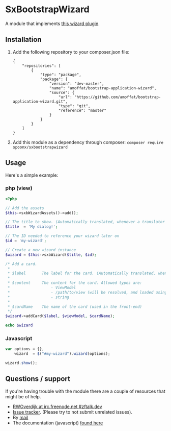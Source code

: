 # SxBootstrapWizard
A module that implements [this wizard plugin](https://github.com/amoffat/bootstrap-application-wizard).

Installation
------------
1. Add the following repository to your composer.json file:

    ```
    {
        "repositories": [
            {
                "type": "package",
                "package": {
                    "version": "dev-master",
                    "name": "amoffat/bootstrap-application-wizard",
                    "source": {
                        "url": "https://github.com/amoffat/bootstrap-application-wizard.git",
                        "type": "git",
                        "reference": "master"
                    }
                }
            }
        ]
    }
    ```

2. Add this module as a dependency through composer:
    `composer require spoonx/sxbootstrapwizard`

## Usage

Here's a simple example:

### php (view)
```php
<?php

// Add the assets
$this->sxbWizardAssets()->add();

// The title to show. (Automatically translated, whenever a translator is available).
$title  = 'My dialog!';

// The ID needed to reference your wizard later on
$id = 'my-wizard';

// Create a new wizard instance
$wizard = $this->sxbWizard($title, $id);

/* Add a card.
 *
 * $label       The label for the card. (Automatically translated, whenever a translator is available).
 *
 * $content     The content for the card. Allowed types are:
 *                  - ViewModel
 *                  - /path/to/view (will be resolved, and loaded using partial helper)
 *                  - string
 *
 * $cardName    The name of the card (used in the front-end)
 */
$wizard->addCard($label, $viewModel, $cardName);

echo $wizard
```

### Javascript
```js
var options = {},
    wizard  = $("#my-wizard").wizard(options);

wizard.show();
```

## Questions / support
If you're having trouble with the module there are a couple of resources that might be of help.
* [RWOverdijk at irc.freenode.net #zftalk.dev](http://webchat.freenode.net?channels=zftalk.dev%2Czftalk&uio=MTE9MTAz8d)
* [Issue tracker](https://github.com/SpoonX/SxBootstrapWizard/issues). (Please try to not submit unrelated issues).
* By [mail](mailto:r.w.overdijk@gmail.com?Subject=SxBootstrapWizard%20help)
* The documentation (javascript) [found here](http://www.panopta.com/2013/02/06/bootstrap-application-wizard/#wizard-class.errorPopover)

